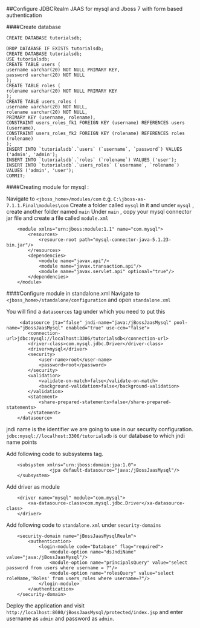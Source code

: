 ##Configure JDBCRealm JAAS for mysql and Jboss 7 with form based authentication

####Create database 
```
CREATE DATABASE tutorialsdb;

DROP DATABASE IF EXISTS tutorialsdb;
CREATE DATABASE tutorialsdb;
USE tutorialsdb;
CREATE TABLE users (
username varchar(20) NOT NULL PRIMARY KEY,
password varchar(20) NOT NULL
);
CREATE TABLE roles (
rolename varchar(20) NOT NULL PRIMARY KEY
);
CREATE TABLE users_roles (
username varchar(20) NOT NULL,
rolename varchar(20) NOT NULL,
PRIMARY KEY (username, rolename),
CONSTRAINT users_roles_fk1 FOREIGN KEY (username) REFERENCES users (username),
CONSTRAINT users_roles_fk2 FOREIGN KEY (rolename) REFERENCES roles (rolename)
);
INSERT INTO `tutorialsdb`.`users` (`username`, `password`) VALUES ('admin', 'admin');
INSERT INTO `tutorialsdb`.`roles` (`rolename`) VALUES ('user');
INSERT INTO `tutorialsdb`.`users_roles` (`username`, `rolename`) VALUES ('admin', 'user');
COMMIT;
```
####Creating module for mysql :

Navigate to `<jboss_home>/modules/com`  e.g. `C:\jboss-as-7.1.1.Final\modules\com`
Create a folder called `mysql` in it and under `mysql` , create another folder named `main`
Under `main` , copy your mysql connector jar file  and create a file called `module.xml`

```
	<module xmlns="urn:jboss:module:1.1" name="com.mysql">	 
		<resources>
			<resource-root path="mysql-connector-java-5.1.23-bin.jar"/>
		</resources>
		<dependencies>
			<module name="javax.api"/>
			<module name="javax.transaction.api"/>
			<module name="javax.servlet.api" optional="true"/>
		</dependencies>
	</module>
```
####Configure module in standalone.xml
Navigate to `<jboss_home>/standalone/configuration` and open `standalone.xml`

You will find a `datasources` tag under which you need to put this
```
	 <datasource jta="false" jndi-name="java:/jBossJaasMysql" pool-name="jBossJaasMysql" enabled="true" use-ccm="false">
		<connection-url>jdbc:mysql://localhost:3306/tutorialsdb</connection-url>
		<driver-class>com.mysql.jdbc.Driver</driver-class>
		<driver>mysql</driver>
		<security>
			<user-name>root</user-name>
			<password>root</password>
		</security>
		<validation>
			<validate-on-match>false</validate-on-match>
			<background-validation>false</background-validation>
		</validation>
		<statement>
			<share-prepared-statements>false</share-prepared-statements>
		</statement>
	</datasource>
```				
jndi name is the identifier we are going to use in our security configuration.
`jdbc:mysql://localhost:3306/tutorialsdb` is our database to which jndi name points


Add following code to subsystems tag.

```
	<subsystem xmlns="urn:jboss:domain:jpa:1.0">
				<jpa default-datasource="java:/jBossJaasMysql"/>
	</subsystem>
```

Add driver as module

```
	<driver name="mysql" module="com.mysql">
		<xa-datasource-class>com.mysql.jdbc.Driver</xa-datasource-class>
	</driver>
```

Add following code to  `standalone.xml`  under `security-domains`


```
	<security-domain name="jBossJaasMysqlRealm">
		<authentication>
			<login-module code="Database" flag="required">
				<module-option name="dsJndiName" value="java:/jBossJaasMysql"/>
				<module-option name="principalsQuery" value="select password from users where username = ?"/>
				<module-option name="rolesQuery" value="select roleName,'Roles' from users_roles where username=?"/>
			</login-module>
		</authentication>
	</security-domain>
```

Deploy the application and visit 
`http://localhost:8080/jBossJaasMysql/protected/index.jsp`  and enter username as `admin` and password as `admin`.
